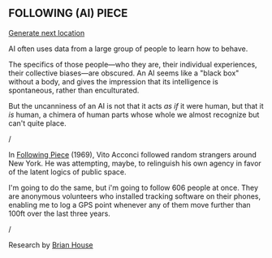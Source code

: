 ## FOLLOWING (AI) PIECE
<div id="status"><a href="javascript:getLocation();">Generate next location</a></div>  

AI often uses data from a large group of people to learn how to behave. 

The specifics of those people&mdash;who they are, their individual experiences, their collective biases&mdash;are obscured. An AI seems like a "black box" without a body, and gives the impression that its intelligence is spontaneous, rather than enculturated.

But the uncanniness of an AI is not that it acts _as if_ it were human, but that it _is_ human, a chimera of human parts whose whole we almost recognize but can't quite place. 

/





In [Following Piece](http://www.metmuseum.org/art/collection/search/283737) (1969), Vito Acconci followed random strangers around New York. He was attempting, maybe, to relinguish his own agency in favor of the latent logics of public space.

I'm going to do the same, but i'm going to follow 606 people at once. They are anonymous volunteers who installed tracking software on their phones, enabling me to log a GPS point whenever any of them move further than 100ft over the last three years.

/

Research by [Brian House](http://brianhouse.net)
